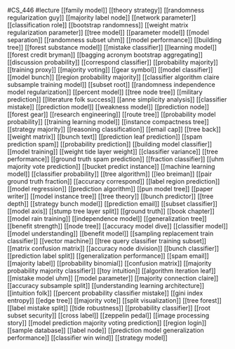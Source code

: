#CS_446
#lecture
[[family model]]
[[theory strategy]]
[[randomness regularization guy]]
[[majority label node]]
[[network parameter]]
[[classification role]]
[[bootstrap randomness]]
[[weight matrix regularization parameter]]
[[tree model]]
[[parameter model]]
[[model separation]]
[[randomness subset uhm]]
[[model performance]]
[[building tree]]
[[forest substance model]]
[[mistake classifier]]
[[learning model]]
[[forest credit bryman]]
[[bagging acronym bootstrap aggregating]]
[[discussion probability]]
[[correspond classifier]]
[[probability majority]]
[[training proxy]]
[[majority voting]]
[[gear symbol]]
[[model classifier]]
[[model bunch]]
[[region probability majority]]
[[classifier algorithm claire subsample training model]]
[[subset root]]
[[randomness independence model regularization]]
[[percent model]]
[[tree node tree]]
[[military prediction]]
[[literature folk success]]
[[anne simplicity analysis]]
[[classifier mistake]]
[[prediction model]]
[[weakness model]]
[[prediction node]]
[[forest gear]]
[[research engineering]]
[[route tree]]
[[probability model probability]]
[[training learning model]]
[[instance compactness tree]]
[[strategy majority]]
[[reasoning classification]]
[[email cap]]
[[tree back]]
[[weight matrix]]
[[bunch text]]
[[prediction leaf prediction]]
[[spam prediction spam]]
[[probability prediction]]
[[building model classifier]]
[[model training]]
[[weight tide layer weight]]
[[classifier variance]]
[[tree performance]]
[[ground truth spam prediction]]
[[fraction classifier]]
[[uhm majority vote prediction]]
[[bucket predict instance]]
[[machine learning model]]
[[classifier probability]]
[[tree algorithm]]
[[leo breiman]]
[[pair ground truth fraction]]
[[accuracy correspond]]
[[label region prediction]]
[[model regression]]
[[prediction algorithm]]
[[pun model tree]]
[[paper writer]]
[[model instance tree]]
[[tree theory]]
[[bunch predictor]]
[[tree depth]]
[[strategy bunch model]]
[[prediction email]]
[[subset classifier]]
[[model axis]]
[[stump tree layer split]]
[[ground truth]]
[[book chapter]]
[[model rain training]]
[[independence model]]
[[generalization tree]]
[[benefit strength]]
[[node tree]]
[[accuracy model dive]]
[[classifier model]]
[[model understanding]]
[[benefit model]]
[[sampling replacement train classifier]]
[[vector machine]]
[[tree query classifier training subset]]
[[matrix confusion matrix]]
[[accuracy node division]]
[[bunch classifier]]
[[prediction label split]]
[[generalization performance]]
[[spam email]]
[[majority label]]
[[probability binomial]]
[[confusion matrix]]
[[majority probability majority classifier]]
[[toy intuition]]
[[algorithm iteration leaf]]
[[mistake model uhm]]
[[model parameter]]
[[majority connection claire]]
[[accuracy subsample split]]
[[understanding learning architecture]]
[[intuition folk]]
[[percent probability classifier mistake]]
[[gini index entropy]]
[[edge tree]]
[[majority vote]]
[[split visualization]]
[[tree forest]]
[[label mistake split]]
[[tide robustness]]
[[probability classifier]]
[[root subset security]]
[[cross label]]
[[zeppelin pedal]]
[[image processing story]]
[[model prediction majority voting prediction]]
[[region login]]
[[sample database]]
[[label node]]
[[prediction model generalization performance]]
[[classifier win wind]]
[[strategy model]]
